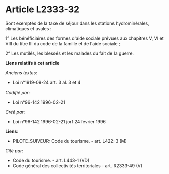 # Article L2333-32

Sont exemptés de la taxe de séjour dans les stations hydrominérales, climatiques et uvales :

1° Les bénéficiaires des formes d'aide sociale prévues aux chapitres V, VI et VIII du titre III du code de la famille et de
l'aide sociale ;

2° Les mutilés, les blessés et les malades du fait de la guerre.

**Liens relatifs à cet article**

_Anciens textes_:

  - Loi n°1919-09-24 art. 3 al. 3 et 4

_Codifié par_:

  - Loi n°96-142 1996-02-21

_Créé par_:

  - Loi n°96-142 1996-02-21 jorf 24 février 1996

**Liens**:

  - PILOTE_SUIVEUR: Code du tourisme. - art. L422-3 (M)

_Cité par_:

  - Code du tourisme. - art. L443-1 (VD)
  - Code général des collectivités territoriales - art. R2333-49 (V)
